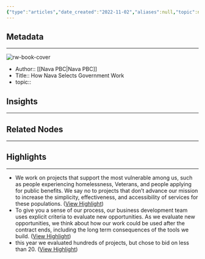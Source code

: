 ```yaml
---
{"type":"articles","date_created":"2022-11-02","aliases":null,"topic":null,"url":"https://www.navapbc.com/insights/how-nava-selects-government-work","layout":null,"banner":null,"dg-publish":true,"tags":null,"permalink":"/300-biblio/200-articles/how-nava-selects-government-work/","dgPassFrontmatter":true,"created":"2023-10-20T12:44:18.000-05:00","updated":"2023-10-20T12:44:18.000-05:00"}
---
```


## Metadata
---
![rw-book-cover](https://images.ctfassets.net/t2ekr6eg3fr3/1epmubwk5tYRmO8Jl4R3k6/668c5113a739288971bd08a8d79edcdb/Toolkit_Pattern_3_V2.svg)
- Author:: [[Nava PBC\|Nava PBC]]
- Title:: How Nava Selects Government Work
- topic::  



## Insights
---
## Related Nodes
---

## Highlights 
---
- We work on projects that support the most vulnerable among us, such as people experiencing homelessness, Veterans, and people applying for public benefits. We say no to projects that don’t advance our mission to increase the simplicity, effectiveness, and accessibility of services for these populations. ([View Highlight](https://read.readwise.io/read/01ggx08vkdgs4q2pwmvdqkbky7))
- To give you a sense of our process, our business development team uses explicit criteria to evaluate new opportunities. As we evaluate new opportunities, we think about how our work could be used after the contract ends, including the long term consequences of the tools we build. ([View Highlight](https://read.readwise.io/read/01ggx0g0ax6n774h0tc375jc1j))
- this year we evaluated hundreds of projects, but chose to bid on less than 20. ([View Highlight](https://read.readwise.io/read/01ggx0g70ztdmfvcq2v0syjb2a))
